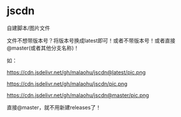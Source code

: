 # jscdn

自建脚本/图片文件

文件不想带版本号？将版本号换成latest即可！或者不带版本号！或者直接@master(或者其他分支名称)！

如：

https://cdn.jsdelivr.net/gh/malaohu/jscdn@latest/pic.png

https://cdn.jsdelivr.net/gh/malaohu/jscdn/pic.png

https://cdn.jsdelivr.net/gh/malaohu/jscdn@master/pic.png

直接@master，就不用新建releases了！
